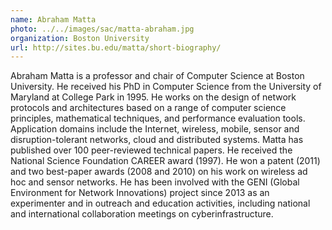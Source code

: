 ```yaml
---
name: Abraham Matta
photo: ../../images/sac/matta-abraham.jpg
organization: Boston University
url: http://sites.bu.edu/matta/short-biography/
---
```

Abraham Matta is a professor and chair of Computer Science at Boston University. He received his PhD in Computer Science from the University of Maryland at College Park in 1995. He works on the design of network protocols and architectures based on a range of computer science principles, mathematical techniques, and performance evaluation tools. Application domains include the Internet, wireless, mobile, sensor and disruption-tolerant networks, cloud and distributed systems. Matta has published over 100 peer-reviewed technical papers. He received the National Science Foundation CAREER award (1997). He won a patent (2011) and two best-paper awards (2008 and 2010) on his work on wireless ad hoc and sensor networks. He has been involved with the GENI (Global Environment for Network Innovations) project since 2013 as an experimenter and in outreach and education activities, including national and international collaboration meetings on cyberinfrastructure.
